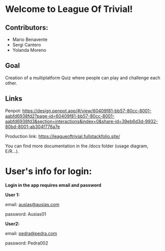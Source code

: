 # Welcome to League Of Trivial!

## Contributors:

- Mario Benavente
- Sergi Cantero
- Yolanda Moreno

## Goal

Creation of a multiplatform Quiz where people can play and challenge each other.


## Links

Penpot: https://design.penpot.app/#/view/60409f81-bb57-80cc-8001-aabfd6938fd2?page-id=60409f81-bb57-80cc-8001-aabfd6938fd3&section=interactions&index=0&share-id=39eb6d3d-9932-80bd-8001-ab304f776a7e

Production link: https://leagueoftrivial.fullstackfolio.site/

You can find more documentation in the /docs folder (usage diagram, E/R...).
# User's info for login:

**Login in the app requires email and password**

**User 1:**

email: ausias@ausias.com

password: Ausias01

**User2:**

email: pedra@pedra.com

password: Pedra002
